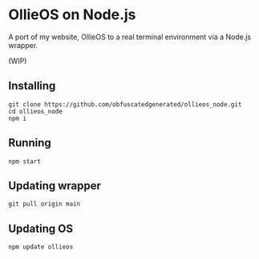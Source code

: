 # OllieOS on Node.js

A port of my website, OllieOS to a real terminal environment via a Node.js wrapper.

(WIP)

## Installing

```
git clone https://github.com/obfuscatedgenerated/ollieos_node.git
cd ollieos_node
npm i
```

## Running

`npm start`

## Updating wrapper

`git pull origin main`

## Updating OS

`npm update ollieos`
